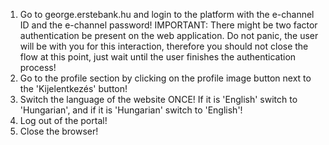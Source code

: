 1. Go to george.erstebank.hu and login to the platform with the e-channel ID and the e-channel password! IMPORTANT: There might be two factor authentication be present on the web application. Do not panic, the user will be with you for this interaction, therefore you should not close the flow at this point, just wait until the user finishes the authentication process!
2. Go to the profile section by clicking on the profile image button next to the 'Kijelentkezés' button!
3. Switch the language of the website ONCE! If it is 'English' switch to 'Hungarian', and if it is 'Hungarian' switch to 'English'!
4. Log out of the portal!
5. Close the browser!